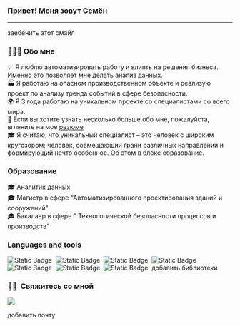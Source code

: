 ### Привет! Меня зовут Семён
---
заебенить этот смайл
###  👨🏻‍💻&nbsp;Обо мне
💡 &nbsp;Я люблю автоматизировать работу и влиять на решения бизнеса. Именно это позволяет мне делать анализ данных. <br>
🏭&nbsp;Я работаю на опасном производственном объекте и реализую проект по анализу тренда событий в сфере безопасности. <br>
🌍&nbsp;Я 3 года работаю на уникальном проекте со специалистами со всего мира. <br>
📜&nbsp;Если вы хотите узнать несколько больше обо мне, пожалуйста, вгляните на мое [резюме](https://disk.yandex.ru/i/CMS-4MfPYzBA9w) <br>
🎓&nbsp;Я считаю, что уникальный специалист – это человек с широким кругозором; человек, совмещающий грани различных направлений и формирующий нечто особенное. Об этом в блоке образование. <br>

### Образование
🎓 [Аналитик данных](https://lab.karpov.courses/certificate/760a0896-5896-4f46-8157-f333117f8e17/) <br>
🎓 Магистр в сфере "Автоматизированного проектирования зданий и сооружений" <br>
🎓 Бакалавр в сфере " Технологической безопасности процессов и производств"

### Languages and tools
![Static Badge](https://img.shields.io/badge/Python-blue?logo=python&labelColor=grey)&nbsp;
![Static Badge](https://img.shields.io/badge/Airflow%202.2-blue?logo=apacheairflow&labelColor=grey)&nbsp;
![Static Badge](https://img.shields.io/badge/PostgreSQL-blue?logo=postgresql&logoColor=white&labelColor=grey)&nbsp;
![Static Badge](https://img.shields.io/badge/GitLab-blue?logo=gitlab&labelColor=grey)&nbsp;
![Static Badge](https://img.shields.io/badge/ClickHouse-blue?logo=clickhouse&labelColor=grey)&nbsp;
![Static Badge](https://img.shields.io/badge/Tableau-blue?logo=tableau&labelColor=grey)&nbsp;
![Static Badge](https://img.shields.io/badge/Power%20BI-blue?logo=powerbi&labelColor=grey)&nbsp;
добавить библиотеки

### 🤝🏻 &nbsp;Свяжитесь со мной

<p align="left">
<a href="https://t.me/S_Belikhin"><img src="https://img.shields.io/badge/Telegram-blue?logo=telegram&labelColor=white"/></a>
</p>
добавить почту
